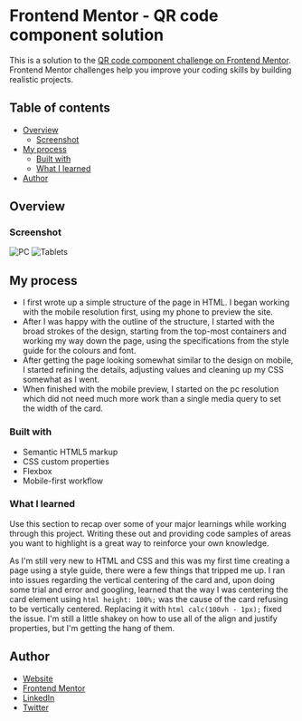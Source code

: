# Frontend Mentor - QR code component solution

This is a solution to the [QR code component challenge on Frontend Mentor](https://www.frontendmentor.io/challenges/qr-code-component-iux_sIO_H). Frontend Mentor challenges help you improve your coding skills by building realistic projects. 

## Table of contents

- [Overview](#overview)
  - [Screenshot](#screenshot)
- [My process](#my-process)
  - [Built with](#built-with)
  - [What I learned](#what-i-learned)
- [Author](#author) 

## Overview

### Screenshot

![PC](/qr-code-component/screenshots/ScreenshotMobile.png)
![Tablets](/qr-code-component/screenshots/ScreenshotDesktop.png)

## My process

- I first wrote up a simple structure of the page in HTML. I began working with the mobile resolution first, using my phone to preview the site.
- After I was happy with the outline of the structure, I started with the broad strokes of the design, starting from the top-most containers and working my way down the page, using the specifications from the style guide for the colours and font.
- After getting the page looking somewhat similar to the design on mobile, I started refining the details, adjusting values and cleaning up my CSS somewhat as I went.
- When finished with the mobile preview, I started on the pc resolution which did not need much more work than a single media query to set the width of the card.

### Built with

- Semantic HTML5 markup
- CSS custom properties
- Flexbox
- Mobile-first workflow

### What I learned

Use this section to recap over some of your major learnings while working through this project. Writing these out and providing code samples of areas you want to highlight is a great way to reinforce your own knowledge.

As I'm still very new to HTML and CSS and this was my first time creating a page using a style guide, there were a few things that tripped me up. 
I ran into issues regarding the vertical centering of the card and, upon doing some trial and error and googling, learned that the way I was centering the card element using ```html height: 100%;``` was the cause of the card refusing to be vertically centered. Replacing it with ```html calc(100vh - 1px);``` fixed the issue. 
I'm still a little shakey on how to use all of the align and justify properties, but I'm getting the hang of them.

## Author

- [Website](https://www.your-site.com)
- [Frontend Mentor](https://www.frontendmentor.io/profile/JayLeverton)
- [LinkedIn](https://www.linkedin.com/in/jay-leverton-5079a7a4/)
- [Twitter](https://www.twitter.com/LevertonJay)
